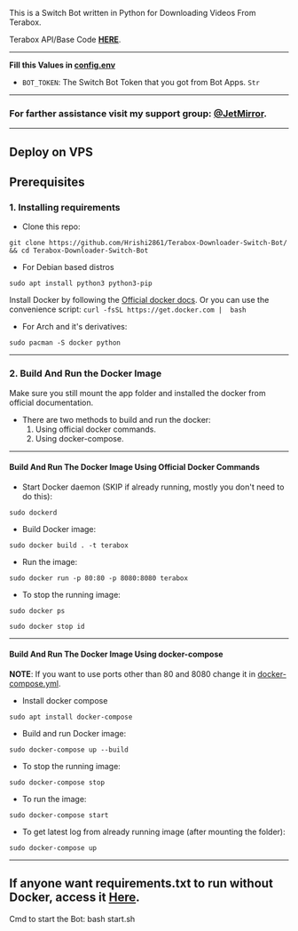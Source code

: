 This is a Switch Bot written in Python for Downloading Videos From Terabox.

Terabox API/Base Code [**HERE**](https://t.me/Privates_Bots/7212).

---

<b>Fill this Values in [config.env](config.env)</b>
- `BOT_TOKEN`: The Switch Bot Token that you got from Bot Apps. `Str`

---
### For farther assistance visit my support group: [**@JetMirror**](https://t.me/jetmirrorchats).

---
## Deploy on VPS

## Prerequisites

### 1. Installing requirements

- Clone this repo:

```
git clone https://github.com/Hrishi2861/Terabox-Downloader-Switch-Bot/ && cd Terabox-Downloader-Switch-Bot
```

- For Debian based distros

```
sudo apt install python3 python3-pip
```

Install Docker by following the [Official docker docs](https://docs.docker.com/engine/install/#server).
Or you can use the convenience script: `curl -fsSL https://get.docker.com |  bash`


- For Arch and it's derivatives:

```
sudo pacman -S docker python
```

------

### 2. Build And Run the Docker Image

Make sure you still mount the app folder and installed the docker from official documentation.

- There are two methods to build and run the docker:
  1. Using official docker commands.
  2. Using docker-compose.

------

#### Build And Run The Docker Image Using Official Docker Commands

- Start Docker daemon (SKIP if already running, mostly you don't need to do this):

```
sudo dockerd
```

- Build Docker image:

```
sudo docker build . -t terabox
```

- Run the image:

```
sudo docker run -p 80:80 -p 8080:8080 terabox
```

- To stop the running image:

```
sudo docker ps
```

```
sudo docker stop id
```

----

#### Build And Run The Docker Image Using docker-compose

**NOTE**: If you want to use ports other than 80 and 8080 change it in [docker-compose.yml](docker-compose.yml).

- Install docker compose

```
sudo apt install docker-compose
```

- Build and run Docker image:

```
sudo docker-compose up --build
```

- To stop the running image:

```
sudo docker-compose stop
```

- To run the image:

```
sudo docker-compose start
```

- To get latest log from already running image (after mounting the folder):

```
sudo docker-compose up
```

---
## If anyone want requirements.txt to run without Docker, access it <a href='https://gist.github.com/Hrishi2861/3da4f269a95329d9e244e2e2567d9641'>Here</a>.

Cmd to start the Bot: bash start.sh
